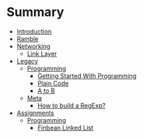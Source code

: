 # Summary

- [Introduction](./introduction.md)
- [Ramble](./ramble.md)
- [Networking](./net/index.md)
	- [Link Layer](./net/link-layer.md)
- [Legacy](./legacy/index.md)
	- [Programming]()
		- [Getting Started With Programming](./legacy/programming/getting_started.md)
		- [Plain Code](./legacy/programming/plain_code.md)
		- [A to B](./legacy/programming/a_to_b.md)
	- [Meta]()
		- [How to build a RegExp?](./legacy/meta/how_to_build_a_regexp.md)
- [Assignments](./assignments.md)
	- [Programming]()
		- [Finbean Linked List](./assignments/programming/finbean_linked_list.md)
